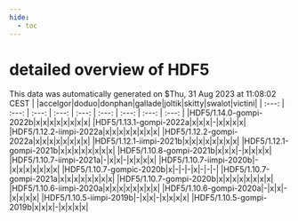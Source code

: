 ```yaml
---
hide:
  - toc
---
```


detailed overview of HDF5
=========================


This data was automatically generated on $Thu, 31 Aug 2023 at 11:08:02 CEST
| |accelgor|doduo|donphan|gallade|joltik|skitty|swalot|victini|
| :---: | :---: | :---: | :---: | :---: | :---: | :---: | :---: | :---: |
|HDF5/1.14.0-gompi-2022b|x|x|x|x|x|x|x|x|
|HDF5/1.13.1-gompi-2022a|x|x|x|-|x|x|x|x|
|HDF5/1.12.2-iimpi-2022a|x|x|x|x|x|x|x|x|
|HDF5/1.12.2-gompi-2022a|x|x|x|x|x|x|x|x|
|HDF5/1.12.1-iimpi-2021b|x|x|x|x|x|x|x|x|
|HDF5/1.12.1-gompi-2021b|x|x|x|x|x|x|x|x|
|HDF5/1.10.8-gompi-2021b|x|x|x|-|x|x|x|x|
|HDF5/1.10.7-iimpi-2021a|-|x|x|-|x|x|x|x|
|HDF5/1.10.7-iimpi-2020b|-|x|x|x|x|x|x|x|
|HDF5/1.10.7-gompic-2020b|x|-|-|-|x|-|-|-|
|HDF5/1.10.7-gompi-2021a|x|x|x|x|x|x|x|x|
|HDF5/1.10.7-gompi-2020b|x|x|x|x|x|x|x|x|
|HDF5/1.10.6-iimpi-2020a|x|x|x|x|x|x|x|x|
|HDF5/1.10.6-gompi-2020a|-|x|x|-|x|x|x|x|
|HDF5/1.10.5-iimpi-2019b|-|x|x|-|x|x|x|x|
|HDF5/1.10.5-gompi-2019b|x|x|x|-|x|x|x|x|
